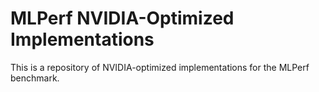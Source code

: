# MLPerf NVIDIA-Optimized Implementations

This is a repository of NVIDIA-optimized implementations for the MLPerf benchmark.
